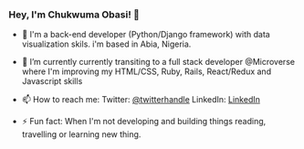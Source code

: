 ### Hey, I'm Chukwuma Obasi! 👋

- 🔭 I'm a back-end developer (Python/Django framework) with data visualization skils. i'm based in Abia, Nigeria.

- 🌱 I’m currently currently transiting to a full stack developer @Microverse where I'm improving my HTML/CSS, Ruby, Rails, React/Redux and Javascript skills

- 📫 How to reach me: 
    Twitter: [@twitterhandle](https://twitter.com/@obasichux)
    LinkedIn: [LinkedIn](https://linkedin.com/chukwuma-obasi)
    
    

- ⚡ Fun fact:
    When I'm not developing and building things reading, travelling or learning new thing.
